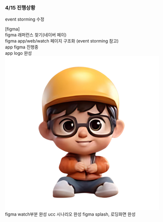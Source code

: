 ### 4/15 진행상황

event storming 수정

[figma]\
figma 래퍼런스 찾기(네이버 페이)\
figma app/web/watch 페이지 구조화 (event storming 참고)\
app figma 진행중\
app logo 완성
![캡처](/docs/images/귀여운공사장누끼.png)
figma watch부분 완성
ucc 시나리오 완성
figma splash, 로딩화면 완성
